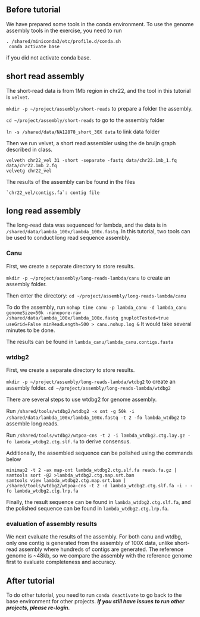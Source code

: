 
## Before tutorial
We have prepared some tools in the conda environment. To use the genome assembly tools in the exercise, you need to run 

```
. /shared/miniconda3/etc/profile.d/conda.sh
 conda activate base
 ```
 if you did not activate conda base.


## short read assembly
The short-read data is from 1Mb region in chr22, and the tool in this tutorial is `velvet`.

`mkdir -p ~/project/assembly/short-reads` to prepare a folder the assembly.

`cd ~/project/assembly/short-reads` to go to the assembly folder

`ln -s /shared/data/NA12878_short_30X data` to link data folder

Then we run velvet, a short read assembler using the de bruijn graph described in class.

```
velveth chr22_vel 31 -short -separate -fastq data/chr22.1mb_1.fq data/chr22.1mb_2.fq
velvetg chr22_vel
```

The results of the assembly can be found in the files 

    `chr22_vel/contigs.fa`: contig file


## long read assembly
The long-read data was sequenced for lambda, and the data is in `/shared/data/lambda_100x/lambda_100x.fastq`. In this tutorial, two tools can be used to conduct long read sequence assembly.

### Canu

First, we create a separate directory to store results.

`mkdir -p ~/project/assembly/long-reads-lambda/canu` to create an assembly folder.

Then enter the directory: `cd ~/project/assembly/long-reads-lambda/canu`


To do the assembly, run `nohup time canu -p lambda_canu -d lambda_canu genomeSize=50k -nanopore-raw /shared/data/lambda_100x/lambda_100x.fastq gnuplotTested=true useGrid=False minReadLength=500 > canu.nohup.log &`
 It would take several minutes to be done. 
 
 The results can be found in `lambda_canu/lambda_canu.contigs.fasta`

### wtdbg2

First, we create a separate directory to store results.


`mkdir -p ~/project/assembly/long-reads-lambda/wtdbg2` to create an assembly folder.
`cd ~/project/assembly/long-reads-lambda/wtdbg2`

There are several steps to use wtdbg2 for genome assembly.

Run `/shared/tools/wtdbg2/wtdbg2 -x ont -g 50k -i /shared/data/lambda_100x/lambda_100x.fastq -t 2 -fo lambda_wtdbg2` to assemble long reads. 


Run `/shared/tools/wtdbg2/wtpoa-cns -t 2 -i lambda_wtdbg2.ctg.lay.gz -fo lambda_wtdbg2.ctg.slf.fa` to derive consensus.

Additionally, the assembled sequence can be polished using the commands below
```
minimap2 -t 2 -ax map-ont lambda_wtdbg2.ctg.slf.fa reads.fa.gz | samtools sort -@2 >lambda_wtdbg2.ctg.map.srt.bam
samtools view lambda_wtdbg2.ctg.map.srt.bam | /shared/tools/wtdbg2/wtpoa-cns -t 2 -d lambda_wtdbg2.ctg.slf.fa -i - -fo lambda_wtdbg2.ctg.lrp.fa
```

Finally, the result sequence can be found in `lambda_wtdbg2.ctg.slf.fa`, and the polished sequence can be found in `lambda_wtdbg2.ctg.lrp.fa`.


### evaluation of assembly results

We next evaluate the results of the assembly. For both canu and wtdbg, only one contig is generated from the assembly of 100X data, unlike short-read assembly where hundreds of contigs are generated. The reference genome is ~48kb, so we compare the assembly with the reference genome first to evaluate completeness and accuracy.



## After tutorial

To do other tutorial, you need to run `conda deactivate` to go back to the base environment for other projects. ***If you still have issues to run other projects, please re-login.***


